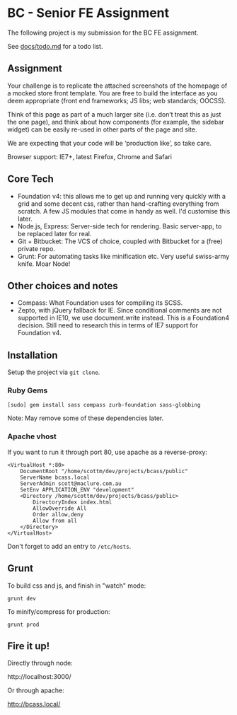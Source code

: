 # BC - Senior FE Assignment

The following project is my submission for the BC FE assignment.

See [docs/todo.md](https://github.com/ScottMaclure/bcass/blob/master/docs/todo.md) for a todo list.

## Assignment

Your challenge is to replicate the attached screenshots of the homepage of a mocked store front
template. You are free to build the interface as you deem appropriate (front end frameworks; JS libs;
web standards; OOCSS).

Think of this page as part of a much larger site (i.e. don’t treat this as just the one page), and think about
how components (for example, the sidebar widget) can be easily re-used in other parts of the page and
site. 

We are expecting that your code will be ‘production like’, so take care.

Browser support: IE7+, latest Firefox, Chrome and Safari

## Core Tech

* Foundation v4: this allows me to get up and running very quickly with a grid and some decent css, rather than hand-crafting everything from scratch. A few JS modules that come in handy as well. I'd customise this later.
* Node.js, Express: Server-side tech for rendering. Basic server-app, to be replaced later for real.
* Git + Bitbucket: The VCS of choice, coupled with Bitbucket for a (free) private repo.
* Grunt: For automating tasks like minification etc. Very useful swiss-army knife. Moar Node!

## Other choices and notes

* Compass: What Foundation uses for compiling its SCSS.
* Zepto, with jQuery fallback for IE. Since conditional comments are not supported in IE10, we use document.write instead. This is a Foundation4 decision. Still need to research this in terms of IE7 support for Foundation v4.

## Installation

Setup the project via `git clone`.

### Ruby Gems

```
[sudo] gem install sass compass zurb-foundation sass-globbing
```

Note: May remove some of these dependencies later.

### Apache vhost

If you want to run it through port 80, use apache as a reverse-proxy:

```
<VirtualHost *:80>
    DocumentRoot "/home/scottm/dev/projects/bcass/public"
    ServerName bcass.local
    ServerAdmin scott@maclure.com.au
    SetEnv APPLICATION_ENV "development"
    <Directory /home/scottm/dev/projects/bcass/public>
        DirectoryIndex index.html
        AllowOverride All
        Order allow,deny
        Allow from all
    </Directory>
</VirtualHost>
```

Don't forget to add an entry to `/etc/hosts`.

## Grunt

To build css and js, and finish in "watch" mode:

`grunt dev`

To minify/compress for production:

`grunt prod`

## Fire it up!

Directly through node:

http://localhost:3000/

Or through apache:

http://bcass.local/